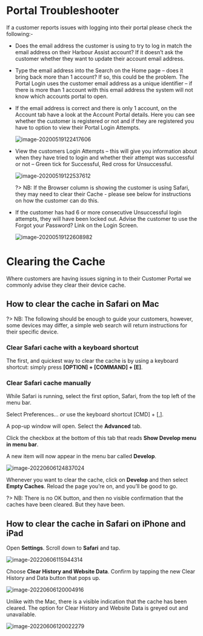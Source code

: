 # Portal Troubleshooter

If a customer reports issues with logging into their portal please check the following:-

- Does the email address the customer is using to try to log in match the email address on their Harbour Assist account? If it doesn’t ask the customer whether they want to update their account email address.

- Type the email address into the Search on the Home page – does it bring back more than 1 account? If so, this could be the problem. The Portal Login uses the customer email address as a unique identifier – if there is more than 1 account with this email address the system will not know which accounts portal to open.

- If the email address is correct and there is only 1 account, on the Account tab have a look at the Account Portal details. Here you can see whether the customer is registered or not and if they are registered you have to option to view their Portal Login Attempts.

  ![image-20200519122417606](image-20200519122417606.png)

- View the customers Login Attempts – this will give you information about when they have tried to login and whether their attempt was successful or not – Green tick for Successful, Red cross for Unsuccessful.

  ![image-20200519122537612](image-20200519122537612.png)

  ?> NB: If the Browser column is showing the customer is using Safari, they may need to clear their Cache - please see below for instructions on how the customer can do this.

- If the customer has had 6 or more consecutive Unsuccessful login attempts, they will have been locked out. Advise the customer to use the Forgot your Password? Link on the Login Screen.

  ![image-20200519122608982](image-20200519122608982.png)
  
  

# Clearing the Cache 

Where customers are having issues signing in to their Customer Portal we commonly advise they clear their device cache.

## How to clear the cache in Safari on Mac

?> NB: The following should be enough to guide your customers, however, some devices may differ, a simple web search will return instructions for their specific device.

### Clear Safari cache with a keyboard shortcut

The first, and quickest way to clear the cache is by using a keyboard shortcut: simply press **[OPTION] + [COMMAND] + [E]**.

### Clear Safari cache manually

While Safari is running, select the first option, Safari, from the top left of the menu bar.

Select Preferences… *or* use the keyboard shortcut [CMD] + [,].

A pop-up window will open. Select the **Advanced** tab.

Click the checkbox at the bottom of this tab that reads **Show Develop menu in menu bar**. 

A new item will now appear in the menu bar called **Develop**.

![image-20220606124837024](image-20220606124837024.png)



Whenever you want to clear the cache, click on **Develop** and then select **Empty Caches**.
Reload the page you’re on, and you’ll be good to go.

?> NB: There is no OK button, and then no visible confirmation that the caches have been cleared. But they have been.

## How to clear the cache in Safari on iPhone and iPad

Open **Settings**.
Scroll down to **Safari** and tap.

![image-20220606115944314](image-20220606115944314.png)



Choose **Clear History and Website Data**.
Confirm by tapping the new Clear History and Data button that pops up.

![image-20220606120004916](image-20220606120004916.png)



Unlike with the Mac, there is a visible indication that the cache has been cleared. The option for Clear History and Website Data is greyed out and unavailable.

![image-20220606120022279](image-20220606120022279.png)
